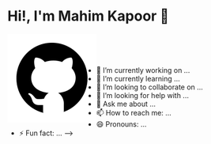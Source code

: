 # Hi!, I'm Mahim Kapoor 👋

[<img align="left" alt=" | Github" src="/assets/icons/icons8-github (1).svg" color="white" />](https://github.com/)

<br>
<br>
<br>

- 🔭 I’m currently working on ...
- 🌱 I’m currently learning ...
- 👯 I’m looking to collaborate on ...
- 🤔 I’m looking for help with ...
- 💬 Ask me about ...
- 📫 How to reach me: ...
- 😄 Pronouns: ...
- ⚡ Fun fact: ...
  -->
